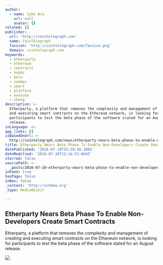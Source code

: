 ```yaml
---
author:
  - name: Iyke Aru
    url: null
    avatar: {}
related: []
publisher:
  url: 'http://cointelegraph.com'
  name: CoinTelegraph
  favicon: 'http://cointelegraph.com/favicon.png'
  domain: cointelegraph.com
keywords:
  - etherparty
  - ethereum
  - contracts
  - hobbs
  - beta
  - vanbex
  - smart
  - platform
  - execute
  - cheng
description: >-
  Etherparty, a platform that removes the complexity and management of creating
  and executing smart contracts on the Ethereum network, is looking for
  participants to test the beta phase of the software slated for an August
  release.
inLanguage: en
app_links: []
isBasedOnUrl: >-
  http://cointelegraph.com/news/etherparty-nears-beta-phase-to-enable-non-developers-create-smart-contracts
title: Etherparty Nears Beta Phase To Enable Non-Developers Create Smart Contracts
datePublished: '2016-07-10T15:28:38.109Z'
dateModified: '2016-07-10T12:14:53.064Z'
starred: false
sourcePath: >-
  _posts/2016-07-10-etherparty-nears-beta-phase-to-enable-non-developers-create.md
inFeed: true
hasPage: false
inNav: false
_context: 'http://schema.org'
_type: MediaObject

---
```

<article style=""><h1>Etherparty Nears Beta Phase To Enable Non-Developers Create Smart Contracts</h1><p>Etherparty, a platform that removes the complexity and management of creating and executing smart contracts on the Ethereum network, is looking for participants to test the beta phase of the software slated for an August release.</p><img src="https://cointelegraph.com/images/725_aHR0cDovL2NvaW50ZWxlZ3JhcGguY29tL3N0b3JhZ2UvdXBsb2Fkcy92aWV3L2JjMzFkZGE1OTdlOTQzZmFkNTcxZTNkZDNmOWQzMmU1LmpwZw==.jpg" /></article>
